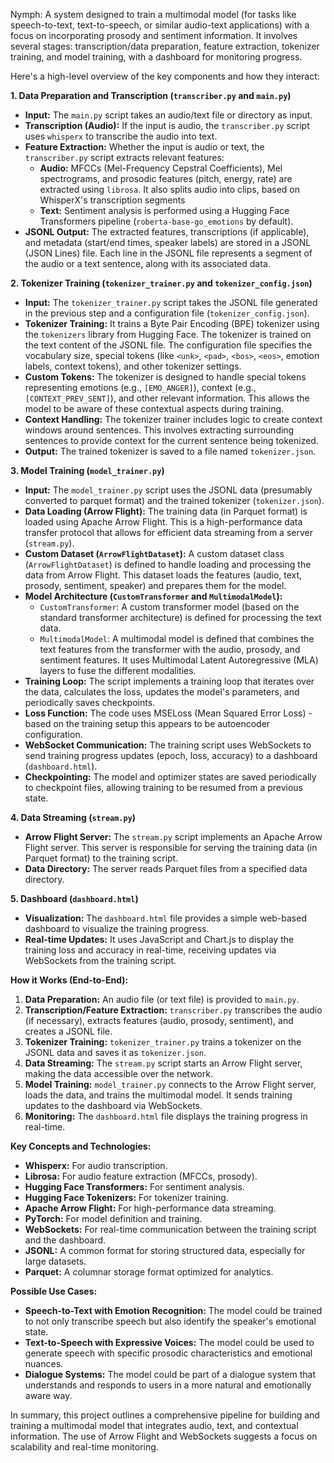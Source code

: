 Nymph: A system designed to train a multimodal model (for tasks like speech-to-text, text-to-speech, or similar audio-text applications) with a focus on incorporating prosody and sentiment information.  It involves several stages: transcription/data preparation, feature extraction, tokenizer training, and model training, with a dashboard for monitoring progress.

Here's a high-level overview of the key components and how they interact:

**1. Data Preparation and Transcription (`transcriber.py` and `main.py`)**

*   **Input:** The `main.py` script takes an audio/text file or directory as input.
*   **Transcription (Audio):** If the input is audio, the `transcriber.py` script uses `whisperx` to transcribe the audio into text.
*   **Feature Extraction:**  Whether the input is audio or text, the `transcriber.py` script extracts relevant features:
    *   **Audio:**  MFCCs (Mel-Frequency Cepstral Coefficients), Mel spectrograms, and prosodic features (pitch, energy, rate) are extracted using `librosa`. It also splits audio into clips, based on WhisperX's transcription segments
    *   **Text:** Sentiment analysis is performed using a Hugging Face Transformers pipeline (`roberta-base-go_emotions` by default).
*   **JSONL Output:**  The extracted features, transcriptions (if applicable), and metadata (start/end times, speaker labels) are stored in a JSONL (JSON Lines) file.  Each line in the JSONL file represents a segment of the audio or a text sentence, along with its associated data.

**2. Tokenizer Training (`tokenizer_trainer.py` and `tokenizer_config.json`)**

*   **Input:** The `tokenizer_trainer.py` script takes the JSONL file generated in the previous step and a configuration file (`tokenizer_config.json`).
*   **Tokenizer Training:** It trains a Byte Pair Encoding (BPE) tokenizer using the `tokenizers` library from Hugging Face. The tokenizer is trained on the text content of the JSONL file.  The configuration file specifies the vocabulary size, special tokens (like `<unk>`, `<pad>`, `<bos>`, `<eos>`, emotion labels, context tokens), and other tokenizer settings.
*   **Custom Tokens:** The tokenizer is designed to handle special tokens representing emotions (e.g., `[EMO_ANGER]`), context (e.g., `[CONTEXT_PREV_SENT]`), and other relevant information.  This allows the model to be aware of these contextual aspects during training.
*   **Context Handling:**  The tokenizer trainer includes logic to create context windows around sentences. This involves extracting surrounding sentences to provide context for the current sentence being tokenized.
*   **Output:** The trained tokenizer is saved to a file named `tokenizer.json`.

**3. Model Training (`model_trainer.py`)**

*   **Input:** The `model_trainer.py` script uses the JSONL data (presumably converted to parquet format) and the trained tokenizer (`tokenizer.json`).
*   **Data Loading (Arrow Flight):** The training data (in Parquet format) is loaded using Apache Arrow Flight.  This is a high-performance data transfer protocol that allows for efficient data streaming from a server (`stream.py`).
*   **Custom Dataset (`ArrowFlightDataset`):**  A custom dataset class (`ArrowFlightDataset`) is defined to handle loading and processing the data from Arrow Flight.  This dataset loads the features (audio, text, prosody, sentiment, speaker) and prepares them for the model.
*   **Model Architecture (`CustomTransformer` and `MultimodalModel`):**
    *   `CustomTransformer`: A custom transformer model (based on the standard transformer architecture) is defined for processing the text data.
    *   `MultimodalModel`: A multimodal model is defined that combines the text features from the transformer with the audio, prosody, and sentiment features.  It uses Multimodal Latent Autoregressive (MLA) layers to fuse the different modalities.
*   **Training Loop:** The script implements a training loop that iterates over the data, calculates the loss, updates the model's parameters, and periodically saves checkpoints.
*   **Loss Function:** The code uses MSELoss (Mean Squared Error Loss) - based on the training setup this appears to be autoencoder configuration.
*   **WebSocket Communication:** The training script uses WebSockets to send training progress updates (epoch, loss, accuracy) to a dashboard (`dashboard.html`).
*   **Checkpointing:** The model and optimizer states are saved periodically to checkpoint files, allowing training to be resumed from a previous state.

**4. Data Streaming (`stream.py`)**

*   **Arrow Flight Server:** The `stream.py` script implements an Apache Arrow Flight server.  This server is responsible for serving the training data (in Parquet format) to the training script.
*   **Data Directory:** The server reads Parquet files from a specified data directory.

**5. Dashboard (`dashboard.html`)**

*   **Visualization:**  The `dashboard.html` file provides a simple web-based dashboard to visualize the training progress.
*   **Real-time Updates:** It uses JavaScript and Chart.js to display the training loss and accuracy in real-time, receiving updates via WebSockets from the training script.

**How it Works (End-to-End):**

1.  **Data Preparation:** An audio file (or text file) is provided to `main.py`.
2.  **Transcription/Feature Extraction:** `transcriber.py` transcribes the audio (if necessary), extracts features (audio, prosody, sentiment), and creates a JSONL file.
3.  **Tokenizer Training:** `tokenizer_trainer.py` trains a tokenizer on the JSONL data and saves it as `tokenizer.json`.
4.  **Data Streaming:** The `stream.py` script starts an Arrow Flight server, making the data accessible over the network.
5.  **Model Training:** `model_trainer.py` connects to the Arrow Flight server, loads the data, and trains the multimodal model.  It sends training updates to the dashboard via WebSockets.
6.  **Monitoring:** The `dashboard.html` file displays the training progress in real-time.

**Key Concepts and Technologies:**

*   **Whisperx:**  For audio transcription.
*   **Librosa:** For audio feature extraction (MFCCs, prosody).
*   **Hugging Face Transformers:** For sentiment analysis.
*   **Hugging Face Tokenizers:** For tokenizer training.
*   **Apache Arrow Flight:**  For high-performance data streaming.
*   **PyTorch:**  For model definition and training.
*   **WebSockets:** For real-time communication between the training script and the dashboard.
*   **JSONL:**  A common format for storing structured data, especially for large datasets.
*   **Parquet:**  A columnar storage format optimized for analytics.

**Possible Use Cases:**

*   **Speech-to-Text with Emotion Recognition:**  The model could be trained to not only transcribe speech but also identify the speaker's emotional state.
*   **Text-to-Speech with Expressive Voices:**  The model could be used to generate speech with specific prosodic characteristics and emotional nuances.
*   **Dialogue Systems:**  The model could be part of a dialogue system that understands and responds to users in a more natural and emotionally aware way.

In summary, this project outlines a comprehensive pipeline for building and training a multimodal model that integrates audio, text, and contextual information. The use of Arrow Flight and WebSockets suggests a focus on scalability and real-time monitoring.


